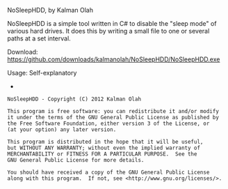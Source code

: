 NoSleepHDD, by Kalman Olah

NoSleepHDD is a simple tool written in C# to disable the "sleep mode" of various hard drives. It does this by writing a small file to one or several paths at a set interval.

Download: https://github.com/downloads/kalmanolah/NoSleepHDD/NoSleepHDD.exe

Usage: Self-explanatory

-

    NoSleepHDD - Copyright (C) 2012 Kalman Olah

    This program is free software: you can redistribute it and/or modify
    it under the terms of the GNU General Public License as published by
    the Free Software Foundation, either version 3 of the License, or
    (at your option) any later version.

    This program is distributed in the hope that it will be useful,
    but WITHOUT ANY WARRANTY; without even the implied warranty of
    MERCHANTABILITY or FITNESS FOR A PARTICULAR PURPOSE.  See the
    GNU General Public License for more details.

    You should have received a copy of the GNU General Public License
    along with this program.  If not, see <http://www.gnu.org/licenses/>.